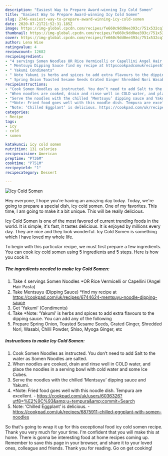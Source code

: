 ```yaml
---
description: "Easiest Way to Prepare Award-winning Icy Cold Somen"
title: "Easiest Way to Prepare Award-winning Icy Cold Somen"
slug: 2746-easiest-way-to-prepare-award-winning-icy-cold-somen
date: 2020-07-21T21:52:31.185Z
image: https://img-global.cpcdn.com/recipes/fe660c9dd0ee393c/751x532cq70/icy-cold-somen-recipe-main-photo.jpg
thumbnail: https://img-global.cpcdn.com/recipes/fe660c9dd0ee393c/751x532cq70/icy-cold-somen-recipe-main-photo.jpg
cover: https://img-global.cpcdn.com/recipes/fe660c9dd0ee393c/751x532cq70/icy-cold-somen-recipe-main-photo.jpg
author: Lena Wise
ratingvalue: 4
reviewcount: 12682
recipeingredient:
- "4 servings Somen Noodles OR Rice Vermicelli or Capellini Angel Hair Pasta"
- " Mentsuyu Dipping Sauce find my recipe at httpscookpadcomukrecipes6744624mentsuyunoodledippingsauce"
- " Yakumi Condiments"
- " Note Yakumi is herbs and spices to add extra flavours to the dipping sauce You can add any of the following"
- " Spring Onion Toasted Sesame Seeds Grated Ginger Shredded Nori Wasabi Chilli Powder Shiso Myoga Ginger etc"
recipeinstructions:
- "Cook Somen Noodles as instructed. You don’t need to add Salt to the water as Somen Noodles are salted."
- "When noodles are cooked, drain and rinse well in COLD water, and place the noodles in a serving bowl with cold water and some Ice Cubes."
- "Serve the noodles with the chilled ‘Mentsuyu’ dipping sauce and Yakumi."
- "*Note: Fried food goes well with this noodle dish. Tempura are excellent. https://cookpad.com/uk/users/6036326?utf8=%E2%9C%93&amp;u=tempura&amp;commit=Search"
- "Note: ‘Chilled Eggplant’ is delicious. https://cookpad.com/uk/recipes/6875911-chilled-eggplant-with-somen-noodles"
categories:
- Recipe
tags:
- icy
- cold
- somen

katakunci: icy cold somen 
nutrition: 131 calories
recipecuisine: American
preptime: "PT36M"
cooktime: "PT51M"
recipeyield: "1"
recipecategory: Dessert

---
```



![Icy Cold Somen](https://img-global.cpcdn.com/recipes/fe660c9dd0ee393c/751x532cq70/icy-cold-somen-recipe-main-photo.jpg)

Hey everyone, I hope you're having an amazing day today. Today, we're going to prepare a special dish, icy cold somen. One of my favorites. This time, I am going to make it a bit unique. This will be really delicious.



Icy Cold Somen is one of the most favored of current trending foods in the world. It is simple, it's fast, it tastes delicious. It is enjoyed by millions every day. They are nice and they look wonderful. Icy Cold Somen is something which I have loved my whole life.


To begin with this particular recipe, we must first prepare a few ingredients. You can cook icy cold somen using 5 ingredients and 5 steps. Here is how you cook it.

<!--inarticleads1-->

##### The ingredients needed to make Icy Cold Somen:

1. Take 4 servings Somen Noodles *OR Rice Vermicelli or Capellini (Angel Hair Pasta)
1. Take  Mentsuyu (Dipping Sauce) *find my recipe at https://cookpad.com/uk/recipes/6744624-mentsuyu-noodle-dipping-sauce
1. Get  ‘Yakumi’ (Condiments)
1. Take  *Note: ‘Yakumi’ is herbs and spices to add extra flavours to the dipping sauce. You can add any of the following
1. Prepare  Spring Onion, Toasted Sesame Seeds, Grated Ginger, Shredded Nori, Wasabi, Chilli Powder, Shiso, Myoga Ginger, etc




<!--inarticleads2-->

##### Instructions to make Icy Cold Somen:

1. Cook Somen Noodles as instructed. You don’t need to add Salt to the water as Somen Noodles are salted.
1. When noodles are cooked, drain and rinse well in COLD water, and place the noodles in a serving bowl with cold water and some Ice Cubes.
1. Serve the noodles with the chilled ‘Mentsuyu’ dipping sauce and Yakumi.
1. *Note: Fried food goes well with this noodle dish. Tempura are excellent. - https://cookpad.com/uk/users/6036326?utf8=%E2%9C%93&amp;u=tempura&amp;commit=Search
1. Note: ‘Chilled Eggplant’ is delicious. - https://cookpad.com/uk/recipes/6875911-chilled-eggplant-with-somen-noodles




So that's going to wrap it up for this exceptional food icy cold somen recipe. Thank you very much for your time. I'm confident that you will make this at home. There is gonna be interesting food at home recipes coming up. Remember to save this page in your browser, and share it to your loved ones, colleague and friends. Thank you for reading. Go on get cooking!
